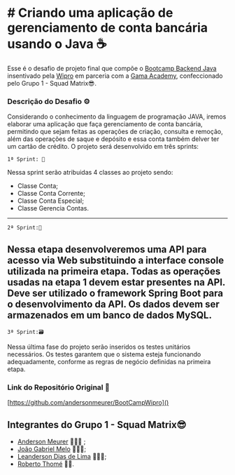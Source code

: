 # # Criando uma aplicação de gerenciamento de conta bancária usando o Java ☕
Esse é o desafio de projeto final que compõe o [Bootcamp Backend Java]() insentivado pela [Wipro](https://www.linkedin.com/company/wipro/) em parceria com a [Gama Academy](https://www.linkedin.com/school/gama-academy/), confeccionado pelo Grupo 1 - Squad Matrix😎.

### Descrição do Desafio ⚙️

Considerando o conhecimento da linguagem de programação JAVA, iremos elaborar uma aplicação que faça gerenciamento de conta bancária, permitindo que
sejam feitas as operações de criação, consulta e remoção, além das operações de
saque e depósito e essa conta também delver ter um cartão de crédito.
O projeto será desenvolvido em três sprints:

    1ª Sprint: 📂
Nessa sprint serão atribuidas 4 classes ao projeto sendo:
- Classe Conta;
- Classe Conta Corrente;
- Classe Conta Especial; 
- Classe Gerencia Contas.
___
    2ª Sprint:📁
Nessa etapa desenvolveremos uma API para acesso via Web substituindo a
interface console utilizada na primeira etapa. Todas as operações usadas na etapa 1
devem estar presentes na API. Deve ser utilizado o framework **Spring Boot** para o
desenvolvimento da API. Os dados devem ser armazenados em um banco de dados
**MySQL**.
---
    3ª Sprint:🗃️
Nessa última fase do projeto serão inseridos os testes unitários necessários. Os
testes garantem que o sistema esteja funcionando adequadamente, conforme as
regras de negócio definidas na primeira etapa.


### Link do Repositório Original 💼
[https://github.com/andersonmeurer/BootCampWipro]()

## Integrantes do Grupo 1 - Squad Matrix😎

- [Anderson Meurer](https://www.linkedin.com/in/andersonmeurer/) 👨🏻‍💻 ;
- [João Gabriel Melo](https://www.linkedin.com/in/joaogrbm/) 👨🏼‍💻;
- [Leanderson Dias de Lima](https://www.linkedin.com/in/leanderson-dias-de-lima-15056215b/) 👨🏾‍💻;
- [Roberto Thomé](https://www.linkedin.com/in/roberto-thome-dev/) 👨‍💻.

